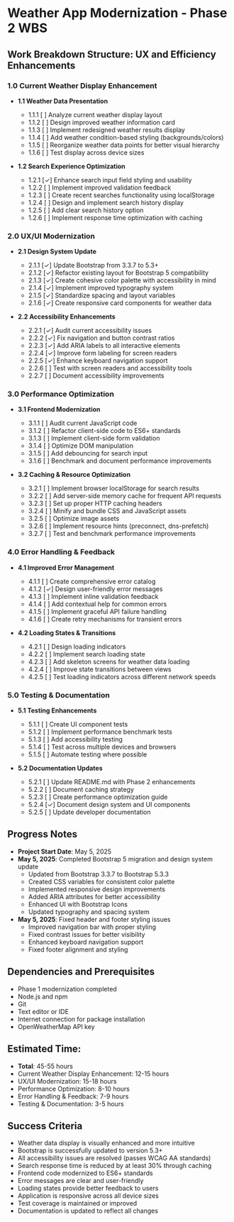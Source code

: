 # Weather App Modernization - Phase 2 WBS

## Work Breakdown Structure: UX and Efficiency Enhancements

### 1.0 Current Weather Display Enhancement
- **1.1 Weather Data Presentation**
  - 1.1.1 [ ] Analyze current weather display layout
  - 1.1.2 [ ] Design improved weather information card
  - 1.1.3 [ ] Implement redesigned weather results display
  - 1.1.4 [ ] Add weather condition-based styling (backgrounds/colors)
  - 1.1.5 [ ] Reorganize weather data points for better visual hierarchy
  - 1.1.6 [ ] Test display across device sizes

- **1.2 Search Experience Optimization**
  - 1.2.1 [✓] Enhance search input field styling and usability
  - 1.2.2 [ ] Implement improved validation feedback
  - 1.2.3 [ ] Create recent searches functionality using localStorage
  - 1.2.4 [ ] Design and implement search history display
  - 1.2.5 [ ] Add clear search history option
  - 1.2.6 [ ] Implement response time optimization with caching

### 2.0 UX/UI Modernization
- **2.1 Design System Update**
  - 2.1.1 [✓] Update Bootstrap from 3.3.7 to 5.3+
  - 2.1.2 [✓] Refactor existing layout for Bootstrap 5 compatibility
  - 2.1.3 [✓] Create cohesive color palette with accessibility in mind
  - 2.1.4 [✓] Implement improved typography system
  - 2.1.5 [✓] Standardize spacing and layout variables
  - 2.1.6 [✓] Create responsive card components for weather data

- **2.2 Accessibility Enhancements**
  - 2.2.1 [✓] Audit current accessibility issues
  - 2.2.2 [✓] Fix navigation and button contrast ratios
  - 2.2.3 [✓] Add ARIA labels to all interactive elements
  - 2.2.4 [✓] Improve form labeling for screen readers
  - 2.2.5 [✓] Enhance keyboard navigation support
  - 2.2.6 [ ] Test with screen readers and accessibility tools
  - 2.2.7 [ ] Document accessibility improvements

### 3.0 Performance Optimization
- **3.1 Frontend Modernization**
  - 3.1.1 [ ] Audit current JavaScript code
  - 3.1.2 [ ] Refactor client-side code to ES6+ standards
  - 3.1.3 [ ] Implement client-side form validation
  - 3.1.4 [ ] Optimize DOM manipulation
  - 3.1.5 [ ] Add debouncing for search input
  - 3.1.6 [ ] Benchmark and document performance improvements

- **3.2 Caching & Resource Optimization**
  - 3.2.1 [ ] Implement browser localStorage for search results
  - 3.2.2 [ ] Add server-side memory cache for frequent API requests
  - 3.2.3 [ ] Set up proper HTTP caching headers
  - 3.2.4 [ ] Minify and bundle CSS and JavaScript assets
  - 3.2.5 [ ] Optimize image assets
  - 3.2.6 [ ] Implement resource hints (preconnect, dns-prefetch)
  - 3.2.7 [ ] Test and benchmark performance improvements

### 4.0 Error Handling & Feedback
- **4.1 Improved Error Management**
  - 4.1.1 [ ] Create comprehensive error catalog
  - 4.1.2 [✓] Design user-friendly error messages
  - 4.1.3 [ ] Implement inline validation feedback
  - 4.1.4 [ ] Add contextual help for common errors
  - 4.1.5 [ ] Implement graceful API failure handling
  - 4.1.6 [ ] Create retry mechanisms for transient errors

- **4.2 Loading States & Transitions**
  - 4.2.1 [ ] Design loading indicators
  - 4.2.2 [ ] Implement search loading state
  - 4.2.3 [ ] Add skeleton screens for weather data loading
  - 4.2.4 [ ] Improve state transitions between views
  - 4.2.5 [ ] Test loading indicators across different network speeds

### 5.0 Testing & Documentation
- **5.1 Testing Enhancements**
  - 5.1.1 [ ] Create UI component tests
  - 5.1.2 [ ] Implement performance benchmark tests
  - 5.1.3 [ ] Add accessibility testing
  - 5.1.4 [ ] Test across multiple devices and browsers
  - 5.1.5 [ ] Automate testing where possible

- **5.2 Documentation Updates**
  - 5.2.1 [ ] Update README.md with Phase 2 enhancements
  - 5.2.2 [ ] Document caching strategy
  - 5.2.3 [ ] Create performance optimization guide
  - 5.2.4 [✓] Document design system and UI components
  - 5.2.5 [ ] Update developer documentation

## Progress Notes
- **Project Start Date**: May 5, 2025
- **May 5, 2025**: Completed Bootstrap 5 migration and design system update
  - Updated from Bootstrap 3.3.7 to Bootstrap 5.3.3
  - Created CSS variables for consistent color palette
  - Implemented responsive design improvements
  - Added ARIA attributes for better accessibility
  - Enhanced UI with Bootstrap Icons
  - Updated typography and spacing system
- **May 5, 2025**: Fixed header and footer styling issues
  - Improved navigation bar with proper styling
  - Fixed contrast issues for better visibility
  - Enhanced keyboard navigation support
  - Fixed footer alignment and styling

## Dependencies and Prerequisites
- Phase 1 modernization completed
- Node.js and npm
- Git
- Text editor or IDE
- Internet connection for package installation
- OpenWeatherMap API key

## Estimated Time: 
- **Total**: 45-55 hours
- Current Weather Display Enhancement: 12-15 hours
- UX/UI Modernization: 15-18 hours
- Performance Optimization: 8-10 hours
- Error Handling & Feedback: 7-9 hours
- Testing & Documentation: 3-5 hours

## Success Criteria
- Weather data display is visually enhanced and more intuitive
- Bootstrap is successfully updated to version 5.3+
- All accessibility issues are resolved (passes WCAG AA standards)
- Search response time is reduced by at least 30% through caching
- Frontend code modernized to ES6+ standards
- Error messages are clear and user-friendly
- Loading states provide better feedback to users
- Application is responsive across all device sizes
- Test coverage is maintained or improved
- Documentation is updated to reflect all changes 